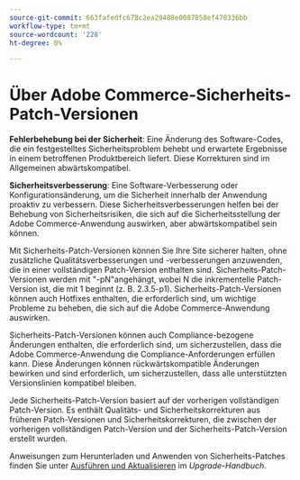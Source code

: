 ```yaml
---
source-git-commit: 663fafedfc678c2ea29408e0087858ef470336bb
workflow-type: tm+mt
source-wordcount: '228'
ht-degree: 0%

---
```

# Über Adobe Commerce-Sicherheits-Patch-Versionen

**Fehlerbehebung bei der Sicherheit**: Eine Änderung des Software-Codes, die ein festgestelltes Sicherheitsproblem behebt und erwartete Ergebnisse in einem betroffenen Produktbereich liefert. Diese Korrekturen sind im Allgemeinen abwärtskompatibel.

**Sicherheitsverbesserung**: Eine Software-Verbesserung oder Konfigurationsänderung, um die Sicherheit innerhalb der Anwendung proaktiv zu verbessern. Diese Sicherheitsverbesserungen helfen bei der Behebung von Sicherheitsrisiken, die sich auf die Sicherheitsstellung der Adobe Commerce-Anwendung auswirken, aber abwärtskompatibel sein können.

Mit Sicherheits-Patch-Versionen können Sie Ihre Site sicherer halten, ohne zusätzliche Qualitätsverbesserungen und -verbesserungen anzuwenden, die in einer vollständigen Patch-Version enthalten sind. Sicherheits-Patch-Versionen werden mit &quot;-pN&quot;angehängt, wobei N die inkrementelle Patch-Version ist, die mit 1 beginnt (z. B. 2.3.5-p1). Sicherheits-Patch-Versionen können auch Hotfixes enthalten, die erforderlich sind, um wichtige Probleme zu beheben, die sich auf die Adobe Commerce-Anwendung auswirken.

Sicherheits-Patch-Versionen können auch Compliance-bezogene Änderungen enthalten, die erforderlich sind, um sicherzustellen, dass die Adobe Commerce-Anwendung die Compliance-Anforderungen erfüllen kann. Diese Änderungen können rückwärtskompatible Änderungen bewirken und sind erforderlich, um sicherzustellen, dass alle unterstützten Versionslinien kompatibel bleiben.

Jede Sicherheits-Patch-Version basiert auf der vorherigen vollständigen Patch-Version. Es enthält Qualitäts- und Sicherheitskorrekturen aus früheren Patch-Versionen und Sicherheitskorrekturen, die zwischen der vorherigen vollständigen Patch-Version und der Sicherheits-Patch-Version erstellt wurden.

Anweisungen zum Herunterladen und Anwenden von Sicherheits-Patches finden Sie unter [Ausführen und Aktualisieren](../installation/composer.md#example---security-patch) im _Upgrade-Handbuch_.
